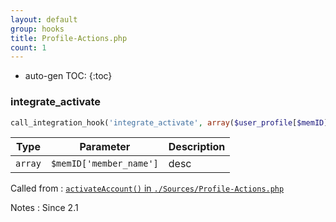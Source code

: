 ```yaml
---
layout: default
group: hooks
title: Profile-Actions.php
count: 1
---
```

* auto-gen TOC:
{:toc}
### integrate_activate

```php
call_integration_hook('integrate_activate', array($user_profile[$memID]['member_name']))
```

Type|Parameter|Description
---|---|---
`array`|`$memID['member_name']`|desc

Called from
: [`activateAccount()` in `./Sources/Profile-Actions.php`](../docs/profile-actions.html#activateaccount)

Notes
: Since 2.1

